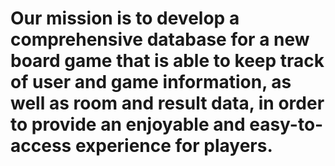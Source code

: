 # Our mission is to develop a comprehensive database for a new board game that is able to keep track of user and game information, as well as room and result data, in order to provide an enjoyable and easy-to-access experience for players.
